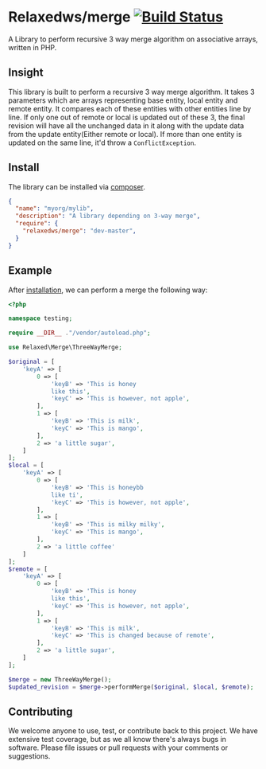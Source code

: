 # Relaxedws/merge [![Build Status](https://travis-ci.org/relaxedws/merge.svg?branch=master)](https://travis-ci.org/relaxedws/merge)

A Library to perform recursive 3 way merge algorithm
on associative arrays, written in PHP.

## Insight

This library is built to perform a recursive 3 way merge algorithm. It takes 3 parameters which are arrays representing base entity, local entity and remote entity. It compares each of these entities with other entities line by line. 
If only one out of remote or local is updated out of these 3, the final revision will have all the unchanged data in it along with the update data from the update entity(Either remote or local). If more than one entity is updated on the same line, it'd throw a `ConflictException`.


## Install

The library can be installed via [composer](http://getcomposer.org).

````JSON
{
  "name": "myorg/mylib",
  "description": "A library depending on 3-way merge",
  "require": {
    "relaxedws/merge": "dev-master",
  }
}
````

## Example

After [installation](#install), we can perform a merge the following way:

````php
<?php

namespace testing;

require __DIR__ ."/vendor/autoload.php";

use Relaxed\Merge\ThreeWayMerge;

$original = [
    'keyA' => [
        0 => [
            'keyB' => 'This is honey
            like this',
            'keyC' => 'This is however, not apple',
        ],
        1 => [
            'keyB' => 'This is milk',
            'keyC' => 'This is mango',
        ],
        2 => 'a little sugar',
    ]
];
$local = [
    'keyA' => [
        0 => [
            'keyB' => 'This is honeybb
            like ti',
            'keyC' => 'This is however, not apple',
        ],
        1 => [
            'keyB' => 'This is milky milky',
            'keyC' => 'This is mango',
        ],
        2 => 'a little coffee'
    ]
];
$remote = [
    'keyA' => [
        0 => [
            'keyB' => 'This is honey
            like this',
            'keyC' => 'This is however, not apple',
        ],
        1 => [
            'keyB' => 'This is milk',
            'keyC' => 'This is changed because of remote',
        ],
        2 => 'a little sugar',
    ]
];

$merge = new ThreeWayMerge();
$updated_revision = $merge->performMerge($original, $local, $remote);
````

## Contributing

We welcome anyone to use, test, or contribute back to this project.
We have extensive test coverage, but as we all know there's always bugs in software.
Please file issues or pull requests with your comments or suggestions.
